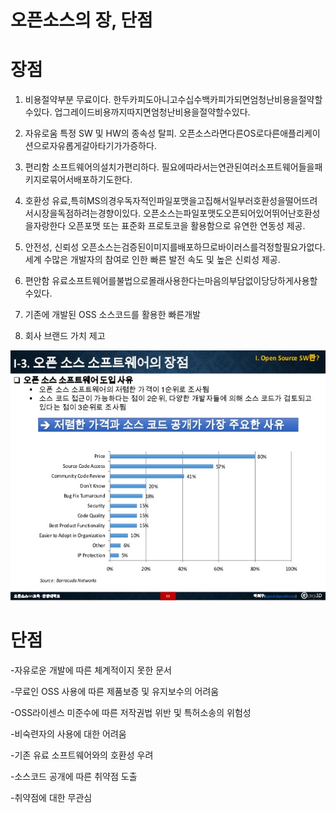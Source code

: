 오픈소스의 장, 단점
=====


장점
====

1. 비용절약부분
무료이다.
한두카피도아니고수십수백카피가되면엄청난비용을절약할수있다.
업그레이드비용까지따지면엄청난비용을절약할수있다.

2. 자유로움
특정 SW 및 HW의 종속성 탈피.
오픈소스라면다른OS로다른애플리케이션으로자유롭게갈아타기가가증하다.

3. 편리함
소프트웨어의설치가편리하다.
필요에따라서는연관된여러소프트웨어들을패키지로묶어서배포하기도한다.

4. 호환성
유료,특히MS의경우독자적인파일포맷을고집해서일부러호환성을떨어뜨려서시장을독점하려는경향이있다.
오픈소스는파일포맷도오픈되어있어뛰어난호환성을자랑한다
오픈포맷 또는 표준화 프로토코을 활용함으로 유연한 연동성 제공.

5. 안전성, 신뢰성
오픈소스는검증된이미지를배포하므로바이러스를걱정할필요가없다.
세계 수많은 개발자의 참여로 인한 빠른 발전 속도 및 높은 신뢰성 제공.

6. 편안함
유료소프트웨어를불법으로몰래사용한다는마음의부담없이당당하게사용할수있다.

7. 기존에 개발된 OSS 소스코드를 활용한 빠른개발

8. 회사 브랜드 가치 제고

>
<img width="600" height="400" src="./img/오픈소스의 장점.jpg"></img>



단점
====


-자유로운 개발에 따른 체계적이지 못한 문서

-무료인 OSS 사용에 따른 제품보증 및 유지보수의 어려움

-OSS라이센스 미준수에 따른 저작권법 위반 및 특허소송의 위험성

-비숙련자의 사용에 대한 어려움

-기존 유료 소프트웨어와의 호환성 우려

-소스코드 공개에 따른 취약점 도출

-취약점에 대한 무관심



